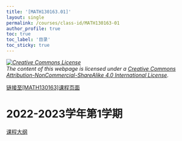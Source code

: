 ```yaml
---
title: '[MATH130163.01]'
layout: single
permalink: /courses/class-id/MATH130163-01
author_profile: true
toc: true
toc_label: '目录'
toc_sticky: true
---
```


<div class='notice--warning'>
	<p><i><a rel='license' href='http://creativecommons.org/licenses/by-nc-sa/4.0/'><img alt='Creative Commons License' style='border-width:0' src='https://i.creativecommons.org/l/by-nc-sa/4.0/88x31.png' /></a><br /> The content of this webpage is licensed under a <a rel='license' href='http://creativecommons.org/licenses/by-nc-sa/4.0/'>Creative Commons Attribution-NonCommercial-ShareAlike 4.0 International License</a>.</i></p>
</div>

<a href='https://fdu-math.github.io/courses/MATH130163'>链接至[MATH130163]课程页面</a>

# 2022-2023学年第1学期
<a href='https://fdu-math.github.io/courses/syllabus/MATH130163.01-2022-2023-1 (Encrypted).pdf'>课程大纲</a>

